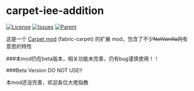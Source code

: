 # carpet-iee-addition
[![License](https://img.shields.io/github/license/Rene8028/carpet-iee-addition.svg)](http://www.gnu.org/licenses/lgpl-3.0.html)
[![Issues](https://img.shields.io/github/issues/Rene8028/carpet-iee-addition.svg)](https://github.com/Rene8028/carpet-iee-addition/issues)
[![Parent](https://img.shields.io/badge/Parent-fabric--carpet-blue)](https://github.com/gnembon/fabric-carpet)

这是一个 [Carpet mod](https://github.com/gnembon/fabric-carpet) 
(fabric-carpet) 的扩展 mod，包含了不少~~NotVanilla的~~有意思的特性


###本mod仍在beta版本，相关功能未完善，仍有bug谨慎使用！！

###Beta Version DO NOT USE!!

本mod还没完善，欢迎各位大佬指教